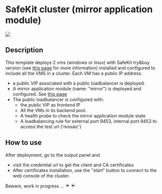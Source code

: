 # SafeKit cluster (mirror application module)

<a href="https://portal.azure.com/#create/Microsoft.Template/uri/https%3A%2F%2Fraw.githubusercontent.com%2Fd6p%2Fazure-quickstart-templates%2Fsafekit-cluster-mirror%2Fsafekit-cluster-mirror%2Fazuredeploy.json" target="_blank">
    <img src="http://azuredeploy.net/deploybutton.png"/>
</a>

## Description
This template deploys 2 vms (windows or linux) with SafeKit try&buy version (see <a href="https://www.evidian.com/safekit">this page</a> for more information) installed and configured to include all the VMS in a cluster.
Each VM has a public IP address.

+ a public VIP associated with a public loadbalancer is deployed.
+ A mirror application module (name: "mirror") is deployed and configured. See <a href="https://www.evidian.com/products/high-availability-software-for-application-clustering/file-replication-byte-level-with-failover-mirror-cluster/">this page</a>
+ The public loadbalancer is configured with:
  +	the public VIP as frontend IP
  +	All the VMs in its backend pool.
  + A health probe to check the mirror application module state
  + A loadbalancing rule for external port 9453, internal port 9453 to access the test url ('mosaic')

## How to use
After deployment, go to the output panel and
+ visit the credential url to get the client and CA certificates 
+ After certificates installation, use the "start" button to connect to the web console of the cluster.

Beware, work in progress ... :umbrella: :umbrella:


